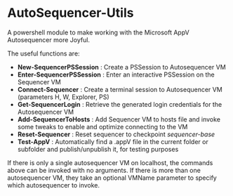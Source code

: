 # AutoSequencer-Utils

A powershell module to make working with the Microsoft AppV Autosequencer more Joyful.

The useful functions are:
* **New-SequencerPSSession** : Create a PSSession to Autosequencer VM
* **Enter-SequencerPSSession** : Enter an interactive PSSession on the Sequencer VM
* **Connect-Sequencer** : Create a terminal session to Autosequencer VM (parameters H, W, Explorer, PS)
* **Get-SequencerLogin** : Retrieve the generated login credentials for the Autosequencer VM
* **Add-SequencerToHosts** : Add Sequencer VM to hosts file and invoke some tweaks to enable and optimize connecting to the VM
* **Reset-Sequencer** : Reset sequencer to checkpoint *sequencer-base*
* **Test-AppV** : Automatically find a .appV file in the current folder or subfolder and publish/unpublish it, for testing purposes

If there is only a single autosequencer VM on localhost, the commands above can be invoked with no arguments.
If there is more than one autosequencer VM, they take an optional VMName parameter to specify which autosequencer to invoke.
